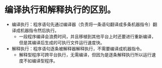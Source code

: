 # 编译执行和解释执行的区别。
* 编译执行：程序语句先通过编译器（负责将一条语句翻译成多条机器指令）翻译成机器指令然后执行。
  - 一段程序编译会浪费时间，并且移植到其他平台上时还要进行重新编译，但是其编译后生成的可执行文件运行速度快。
* 解释执行：程序语句逐条被解释器解释执行，不需要编译成机器指令。
  - 解释型程序可跨平台执行，无需编译，但因为是逐条解释执行所以运行速度不如编译型程序。
